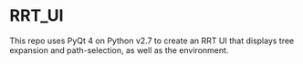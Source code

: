 # RRT_UI

This repo uses PyQt 4 on Python v2.7 to create an RRT UI that displays tree expansion and path-selection, as well as the environment.
